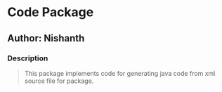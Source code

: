 # Code Package

## Author: Nishanth

### Description
> This package implements code for generating java code from xml source file for package.
